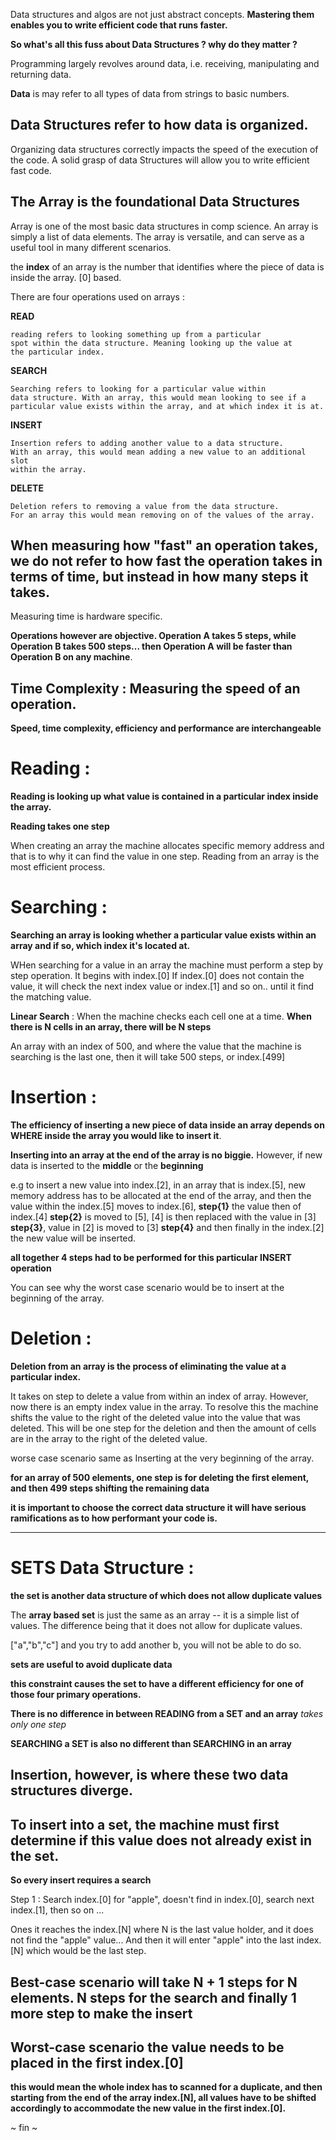Data structures and algos are not just abstract concepts. **Mastering them enables you to write efficient code that runs faster.** 

**So what's all this fuss about Data Structures ? why do they matter ?**


Programming largely revolves around data, i.e. receiving, manipulating and returning data. 

**Data** is may refer to all types of data from strings to basic numbers. 

## Data Structures refer to how data is organized.

Organizing data structures correctly impacts the speed of the execution of the code. A solid grasp of data Structures will allow you to write efficient fast code. 

## The Array is the foundational Data Structures

Array is one of the most basic data structures in comp science. An array is simply a list of data elements. The array is versatile, and can serve as a useful tool in many different scenarios. 

the **index** of an array is the number that identifies where the piece of data is inside the array. [0] based. 

There are four operations used on arrays :

**READ**

    reading refers to looking something up from a particular
    spot within the data structure. Meaning looking up the value at
	the particular index. 


**SEARCH**

    Searching refers to looking for a particular value within
	data structure. With an array, this would mean looking to see if a 
	particular value exists within the array, and at which index it is at.

**INSERT** 

    Insertion refers to adding another value to a data structure.
	With an array, this would mean adding a new value to an additional slot
	within the array. 

**DELETE**

    Deletion refers to removing a value from the data structure. 
	For an array this would mean removing on of the values of the array. 

## When measuring how "fast" an operation takes, we do not refer to how fast the operation takes in terms of time, but instead in how many steps it takes.

Measuring time is hardware specific. 

**Operations however are objective. Operation A takes 5 steps, while Operation B takes 500 steps... then Operation A will be faster than Operation B on any machine**.

## Time Complexity : Measuring the speed of an operation.

**Speed, time complexity, efficiency and performance are interchangeable**

# Reading :

**Reading is looking up what value is contained in a particular index inside the array.**

**Reading takes one step**

When creating an array the machine allocates specific memory address and that is to why it can find the value in one step. Reading from an array is the most efficient process.

# Searching :

**Searching an array is looking whether a particular value exists within an array and if so, which index it's located at.** 

WHen searching for a value in an array the machine must perform a step by step operation. It begins with index.[0] If index.[0] does not contain the value, it will check the next index value or index.[1] and so on.. until it find the matching value. 

**Linear Search** : When the machine checks each cell one at a time. **When there is N cells in an array, there will be N steps**

An array with an index of 500, and where the value that the machine is searching is the last one, then it will take 500 steps, or index.[499]

# Insertion  :

**The efficiency of inserting a new piece of data inside an array depends on WHERE inside the array you would like to insert it**.

**Inserting into an array at the end of the array is no biggie.** However, if new data is inserted to the **middle** or the **beginning**

e.g to insert a new value into index.[2], in an array that is index.[5], new memory address has to be allocated at the end of the array, and then the value within the index.[5] moves to index.[6], **step{1}** the value then of index.[4] **step{2}** is moved to [5], [4] is then replaced with the value in [3] **step{3}**, value in [2] is moved to [3] **step{4}** and then finally in the index.[2] the new value will be inserted.

**all together 4 steps had to be performed for this particular INSERT operation**

You can see why the worst case scenario would be to insert at the beginning of the array.

# Deletion :

**Deletion from an array is the process of eliminating the value at a particular index.**

It takes on step to delete a value from within an index of array. However, now there is an empty index value in the array. To resolve this the machine shifts the value to the right of the deleted value into the value that was deleted. This will be one step for the deletion and then the amount of cells are in the array to the right of the deleted value.

worse case scenario same as Inserting at the very beginning of the array.

**for an array of 500 elements, one step is for deleting the first element, and then 499 steps shifting the remaining data**

**it is important to choose the correct data structure it will have serious ramifications as to how performant your code is.**

-------------------------------------------------------------------------------

# SETS Data Structure :

**the set is another data structure of which does not allow duplicate values**

The **array based set** is just the same as an array -- it is a simple list of values. The difference being that it does not allow for duplicate values.

["a","b","c"] and you try to add another b, you will not be able to do so.

**sets are useful to avoid duplicate data**

**this constraint causes the set to have a different efficiency for one of those four primary operations.**

**There is no difference in between READING from a SET and an array**
*takes only one step*

**SEARCHING a SET is also no different than SEARCHING in an array**

## Insertion, however, is where these two data structures diverge.

## To insert into a set, the machine must first determine if this value does not already exist in the set. 

**So every insert requires a search**

Step 1 : Search index.[0] for "apple", doesn't find in index.[0], search next index.[1], then so on ...

Ones it reaches the index.[N] where N is the last value holder, and it does not find the "apple" value... And then it will enter "apple" into the last index.[N]
which would be the last step.

## Best-case scenario will take N + 1 steps for N elements. N steps for the search and finally 1 more step to make the insert

## Worst-case scenario the value needs to be placed in the first index.[0]

**this would mean the whole index has to scanned for a duplicate, and then starting from the end of the array index.[N], all values have to be shifted accordingly to accommodate the new value in the first index.[0].**

~ fin ~














